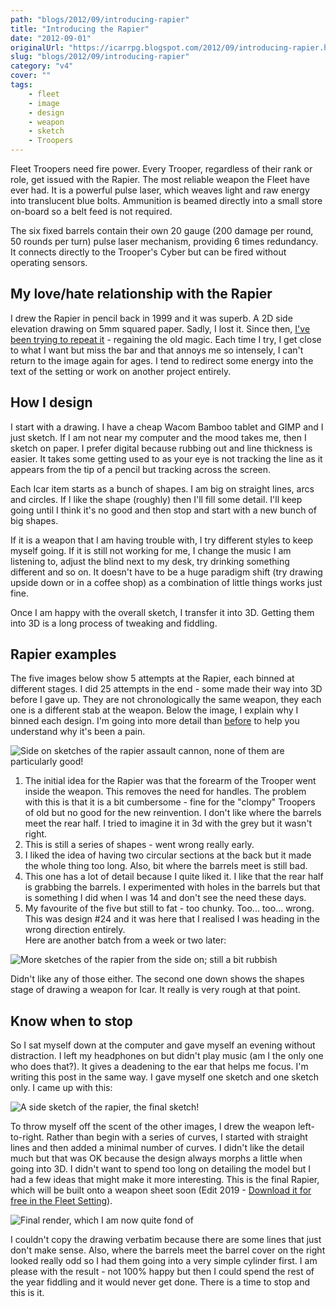 ```yaml
---
path: "blogs/2012/09/introducing-rapier"
title: "Introducing the Rapier"
date: "2012-09-01"
originalUrl: "https://icarrpg.blogspot.com/2012/09/introducing-rapier.html"
slug: "blogs/2012/09/introducing-rapier"
category: "v4"
cover: ""
tags:
    - fleet
    - image
    - design
    - weapon
    - sketch
    - Troopers
---
```

Fleet Troopers need fire power. Every Trooper, regardless of their rank or role, get issued with the Rapier. The most reliable weapon the Fleet have ever had. It is a powerful pulse laser, which weaves light and raw energy into translucent blue bolts. Ammunition is beamed directly into a small store on-board so a belt feed is not required.  

The six fixed barrels contain their own 20 gauge (200 damage per round, 50 rounds per turn) pulse laser mechanism, providing 6 times redundancy. It connects directly to the Trooper's Cyber but can be fired without operating sensors.  

## My love/hate relationship with the Rapier

I drew the Rapier in pencil back in 1999 and it was superb. A 2D side elevation drawing on 5mm squared paper. Sadly, I lost it. Since then, [I've been trying to repeat it](../2012-06-12-designing-rapier) - regaining the old magic. Each time I try, I get close to what I want but miss the bar and that annoys me so intensely, I can't return to the image again for ages. I tend to redirect some energy into the text of the setting or work on another project entirely.  

## How I design

I start with a drawing. I have a cheap Wacom Bamboo tablet and GIMP and I just sketch. If I am not near my computer and the mood takes me, then I sketch on paper. I prefer digital because rubbing out and line thickness is easier. It takes some getting used to as your eye is not tracking the line as it appears from the tip of a pencil but tracking across the screen.  

Each Icar item starts as a bunch of shapes. I am big on straight lines, arcs and circles. If I like the shape (roughly) then I'll fill some detail. I'll keep going until I think it's no good and then stop and start with a new bunch of big shapes.   

If it is a weapon that I am having trouble with, I try different styles to keep myself going. If it is still not working for me, I change the music I am listening to, adjust the blind next to my desk, try drinking something different and so on. It doesn't have to be a huge paradigm shift (try drawing upside down or in a coffee shop) as a combination of little things works just fine.  

Once I am happy with the overall sketch, I transfer it into 3D. Getting them into 3D is a long process of tweaking and fiddling.  

## Rapier examples

The five images below show 5 attempts at the Rapier, each binned at different stages. I did 25 attempts in the end - some made their way into 3D before I gave up. They are not chronologically the same weapon, they each one is a different stab at the weapon. Below the image, I explain why I binned each design. I'm going into more detail than [before](http://icarrpg.blogspot.co.uk/2012/06/designing-rapier.html) to help you understand why it's been a pain.  

![Side on sketches of the rapier assault cannon, none of them are particularly good!](./images/fleet-weapons-rapier-concepts-1.jpg)

1.  The initial idea for the Rapier was that the forearm of the Trooper went inside the weapon. This removes the need for handles. The problem with this is that it is a bit cumbersome - fine for the "clompy" Troopers of old but no good for the new reinvention. I don't like where the barrels meet the rear half. I tried to imagine it in 3d with the grey but it wasn't right.
2.  This is still a series of shapes - went wrong really early.
3.  I liked the idea of having two circular sections at the back but it made the whole thing too long. Also, bit where the barrels meet is still bad.
4.  This one has a lot of detail because I quite liked it. I like that the rear half is grabbing the barrels. I experimented with holes in the barrels but that is something I did when I was 14 and don't see the need these days.
5.  My favourite of the five but still to fat - too chunky. Too... too... wrong. This was design #24 and it was here that I realised I was heading in the wrong direction entirely.  
Here are another batch from a week or two later:  

![More sketches of the rapier from the side on; still a bit rubbish](./images/fleet-weapons-rapier-concepts-2.jpg)

Didn't like any of those either. The second one down shows the shapes stage of drawing a weapon for Icar. It really is very rough at that point.  

## Know when to stop

So I sat myself down at the computer and gave myself an evening without distraction. I left my headphones on but didn't play music (am I the only one who does that?). It gives a deadening to the ear that helps me focus. I'm writing this post in the same way. I gave myself one sketch and one sketch only. I came up with this:  

![A side sketch of the rapier, the final sketch!](./images/fleet-weapons-rapier-concept-final.jpg)

To throw myself off the scent of the other images, I drew the weapon left-to-right. Rather than begin with a series of curves, I started with straight lines and then added a minimal number of curves. I didn't like the detail much but that was OK because the design always morphs a little when going into 3D. I didn't want to spend too long on detailing the model but I had a few ideas that might make it more interesting. This is the final Rapier, which will be built onto a weapon sheet soon (Edit 2019 - [Download it for free in the Fleet Setting](https://www.drivethrurpg.com/product/171424/Icar-Fleet-Setting)).  

![Final render, which I am now quite fond of](./images/fleet-weapons-rapier.jpg)

I couldn't copy the drawing verbatim because there are some lines that just don't make sense. Also, where the barrels meet the barrel cover on the right looked really odd so I had them going into a very simple cylinder first. I am please with the result - not 100% happy but then I could spend the rest of the year fiddling and it would never get done. There is a time to stop and this is it.  